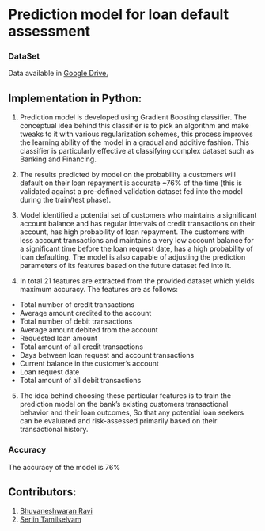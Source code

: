 # Prediction model for loan default assessment

### DataSet

Data available in <a href="https://drive.google.com/file/d/1Bgvky1gxY-bQqiRUX3-GOBGwezhU0tba/view?usp=sharing">Google Drive.</a>

## Implementation in Python:

1. Prediction model is developed using Gradient Boosting classifier. The conceptual idea behind this classifier is to pick an algorithm and make tweaks to it with various regularization schemes, this process improves the learning ability of the model in a gradual and additive fashion. This classifier is particularly effective at classifying complex dataset such as Banking and Financing.

2. The results predicted by model on the probability a customers will default on their loan repayment is accurate ~76% of the time (this is validated against a pre-defined validation dataset fed into the model during the train/test phase).

3. Model identified a potential set of customers who maintains a significant account balance and has regular intervals of credit transactions on their account, has high probability of loan repayment. The customers with less account transactions and maintains a very low account balance for a significant time before the loan request date, has a high probability of loan defaulting. The model is also capable of adjusting the prediction parameters of its features based on the future dataset fed into it.

4. In total 21 features are extracted from the provided dataset which yields maximum accuracy. The features are as follows:
<ul>
	<li>Total number of credit transactions</li>
	<li>Average amount credited to the account</li>
	<li>Total number of debit transactions</li>
	<li>Average amount debited from the account</li>
	<li>Requested loan amount</li>
	<li>Total amount of all credit transactions</li>
	<li>Days between loan request and account transactions</li>
	<li>Current balance in the customer’s account</li>
	<li>Loan request date</li>
	<li>Total amount of all debit transactions</li>
</ul>

5. The idea behind choosing these particular features is to train the prediction model on the bank’s existing customers transactional behavior and their loan outcomes, So that any potential loan seekers can be evaluated and risk-assessed primarily based on their transactional history.

### Accuracy
The accuracy of the model is 76%

## Contributors:

1. <a href="https://github.com/BhuvaneshRavi" target="_blank">Bhuvaneshwaran Ravi</a>
2. <a href="https://github.com/serlintamilselvam" target="_blank">Serlin Tamilselvam</a>
